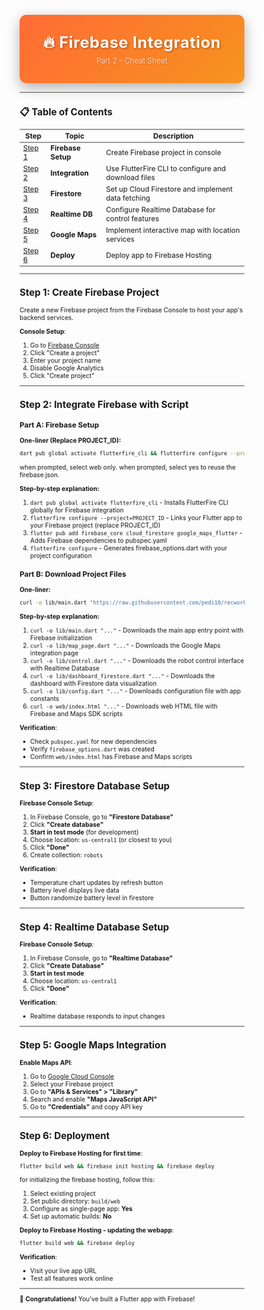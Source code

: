 
<div align="center">
  <div style="background: linear-gradient(135deg, #FF6B35 0%, #F7931E 100%); 
              padding: 40px 20px; 
              border-radius: 15px; 
              margin: 20px 0; 
              box-shadow: 0 10px 30px rgba(0,0,0,0.3);">
    <h1 style="color: white; 
               font-size: 2.5em; 
               font-weight: bold; 
               margin: 0; 
               text-shadow: 2px 2px 4px rgba(0,0,0,0.3); 
               letter-spacing: 1px;">
      🔥 Firebase Integration
    </h1>
    <h2 style="color: rgba(255,255,255,0.9); 
               font-size: 1.2em; 
               font-weight: 300; 
               margin: 10px 0 0 0; 
               text-shadow: 1px 1px 2px rgba(0,0,0,0.3);">
      Part 2 - Cheat Sheet
    </h2>
  </div>
</div>

---

## 📋 Table of Contents

| Step | Topic | Description |
|------|-------|-------------|
| [Step 1](#step-1-create-firebase-project) | **Firebase Setup** | Create Firebase project in console |
| [Step 2](#step-2-integrate-firebase-with-script) | **Integration** | Use FlutterFire CLI to configure and download files |
| [Step 3](#step-3-firestore-database-setup) | **Firestore** | Set up Cloud Firestore and implement data fetching |
| [Step 4](#step-4-realtime-database-setup) | **Realtime DB** | Configure Realtime Database for control features |
| [Step 5](#step-5-google-maps-integration) | **Google Maps** | Implement interactive map with location services |
| [Step 6](#step-6-deployment) | **Deploy** | Deploy app to Firebase Hosting |

---

## Step 1: Create Firebase Project

Create a new Firebase project from the Firebase Console to host your app's backend services.

**Console Setup**:
1. Go to [Firebase Console](https://console.firebase.google.com/)
2. Click "Create a project"
3. Enter your project name
4. Disable Google Analytics
5. Click "Create project"

---

## Step 2: Integrate Firebase with Script

### Part A: Firebase Setup

**One-liner (Replace PROJECT_ID):**
```bash
dart pub global activate flutterfire_cli && flutterfire configure --project=PROJECT_ID && flutter pub add firebase_core cloud_firestore firebase_database google_maps_flutter fl_chart && flutterfire configure
```
when prompted, select web only.
when prompted, select yes to reuse the firebase.json.


**Step-by-step explanation:**
1. `dart pub global activate flutterfire_cli` - Installs FlutterFire CLI globally for Firebase integration
2. `flutterfire configure --project=PROJECT_ID` - Links your Flutter app to your Firebase project (replace PROJECT_ID)
3. `flutter pub add firebase_core cloud_firestore google_maps_flutter` - Adds Firebase dependencies to pubspec.yaml
4. `flutterfire configure` - Generates firebase_options.dart with your project configuration

### Part B: Download Project Files

**One-liner:**
```bash
curl -o lib/main.dart "https://raw.githubusercontent.com/pedi10/recworkshop_flutterfirebase/main/codes/main.dart" && curl -o lib/map_page.dart "https://raw.githubusercontent.com/pedi10/recworkshop_flutterfirebase/main/codes/map_page.dart" && curl -o lib/control.dart "https://raw.githubusercontent.com/pedi10/recworkshop_flutterfirebase/main/codes/control.dart" && curl -o lib/dashboard_firestore.dart "https://raw.githubusercontent.com/pedi10/recworkshop_flutterfirebase/main/codes/dashboard_firestore.dart" && curl -o lib/config.dart "https://raw.githubusercontent.com/pedi10/recworkshop_flutterfirebase/main/codes/config.dart" && curl -o web/index.html "https://raw.githubusercontent.com/pedi10/recworkshop_flutterfirebase/main/codes/index.html"
```

**Step-by-step explanation:**
1. `curl -o lib/main.dart "..."` - Downloads the main app entry point with Firebase initialization
2. `curl -o lib/map_page.dart "..."` - Downloads the Google Maps integration page
3. `curl -o lib/control.dart "..."` - Downloads the robot control interface with Realtime Database
4. `curl -o lib/dashboard_firestore.dart "..."` - Downloads the dashboard with Firestore data visualization
5. `curl -o lib/config.dart "..."` - Downloads configuration file with app constants
6. `curl -o web/index.html "..."` - Downloads web HTML file with Firebase and Maps SDK scripts

**Verification**:
- Check `pubspec.yaml` for new dependencies
- Verify `firebase_options.dart` was created
- Confirm `web/index.html` has Firebase and Maps scripts
---

## Step 3: Firestore Database Setup

**Firebase Console Setup**:
1. In Firebase Console, go to **"Firestore Database"**
2. Click **"Create database"**
3. **Start in test mode** (for development)
4. Choose location: `us-central1` (or closest to you)
5. Click **"Done"**
6. Create collection: `robots`

**Verification**:
- Temperature chart updates by refresh button
- Battery level displays live data
- Button randomize battery level in firestore

---

## Step 4: Realtime Database Setup

**Firebase Console Setup**:
1. In Firebase Console, go to **"Realtime Database"**
2. Click **"Create Database"**
3. **Start in test mode**
4. Choose location: `us-central1`
5. Click **"Done"**

**Verification**:
- Realtime database responds to input changes

---

## Step 5: Google Maps Integration

**Enable Maps API**:
1. Go to [Google Cloud Console](https://console.cloud.google.com/)
2. Select your Firebase project
3. Go to **"APIs & Services" > "Library"**
4. Search and enable **"Maps JavaScript API"**
5. Go to **"Credentials"** and copy API key

---

## Step 6: Deployment

**Deploy to Firebase Hosting for first time**:

```bash
flutter build web && firebase init hosting && firebase deploy
```

for initializing the firebase hosting, follow this:
1. Select existing project
2. Set public directory: `build/web`
3. Configure as single-page app: **Yes**
4. Set up automatic builds: **No**

**Deploy to Firebase Hosting - updating the webapp**:

```bash
flutter build web && firebase deploy
```

**Verification**:
- Visit your live app URL
- Test all features work online
---


🚀 **Congratulations!** You've built a Flutter app with Firebase!
